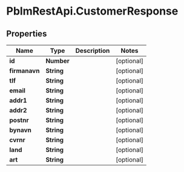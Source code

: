 # PblmRestApi.CustomerResponse

## Properties
Name | Type | Description | Notes
------------ | ------------- | ------------- | -------------
**id** | **Number** |  | [optional] 
**firmanavn** | **String** |  | [optional] 
**tlf** | **String** |  | [optional] 
**email** | **String** |  | [optional] 
**addr1** | **String** |  | [optional] 
**addr2** | **String** |  | [optional] 
**postnr** | **String** |  | [optional] 
**bynavn** | **String** |  | [optional] 
**cvrnr** | **String** |  | [optional] 
**land** | **String** |  | [optional] 
**art** | **String** |  | [optional] 
